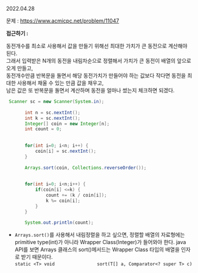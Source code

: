 
2022.04.28

문제 : https://www.acmicpc.net/problem/11047

<b>접근하기 :</b>

동전개수를 최소로 사용해서 값을 만들기 위해선 최대한 가치가 큰 동전으로 계산해야 된다.</br>
그래서 입력받은 N개의 동전을 내림차순으로 정렬해서 가치가 큰 동전이 배열의 앞으로 오게 만들고,</br>
동전개수만큼 반복문을 돌면서 해당 동전가치가 만들어야 하는 값보다 작다면 동전을 최대한 사용해서 채울 수 있는 만큼 값을 채우고,</br>
남은 값은 또 반복문을 돌면서 계산하며 동전을 얼마나 썼는지 체크하면 되겠다.





```java
 Scanner sc = new Scanner(System.in);
       
       int n = sc.nextInt();
       int k = sc.nextInt();
       Integer[] coin = new Integer[n];
       int count = 0;
       
       
       for(int i=0; i<n; i++) {
    	   coin[i] = sc.nextInt();
       }
       
       Arrays.sort(coin, Collections.reverseOrder());
       
       
       for(int i=0; i<n;i++) {
    	   if(coin[i] <=k) {
    		   count += (k / coin[i]);
    		   k %= coin[i];
    	   }
       }
    	   
       System.out.println(count);


```
* `Arrays.sort()`를 사용해서 내림정렬을 하고 싶으면, 정렬할 배열의 자료형에는 primitive type(int)가 아니라 Wrapper Class(Integer)가 들어와야 한다.
java API를 보면 Arrays 클래스의 sort()메서드는 Wrapper Class 타입의 배열을 인자로 받기 때문이다. </br>
`static <T> void	            sort(T[] a, Comparator<? super T> c)`





